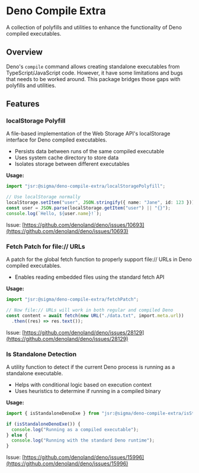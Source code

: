 # Deno Compile Extra

A collection of polyfills and utilities to enhance the functionality of Deno
compiled executables.

## Overview

Deno's `compile` command allows creating standalone executables from
TypeScript/JavaScript code. However, it have some limitations and bugs that
needs to be worked around. This package bridges those gaps with polyfills and
utilities.

## Features

### localStorage Polyfill

A file-based implementation of the Web Storage API's localStorage interface for
Deno compiled executables.

- Persists data between runs of the same compiled executable
- Uses system cache directory to store data
- Isolates storage between different executables

**Usage:**

```typescript
import "jsr:@sigma/deno-compile-extra/localStoragePolyfill";

// Use localStorage normally
localStorage.setItem("user", JSON.stringify({ name: "Jane", id: 123 }));
const user = JSON.parse(localStorage.getItem("user") || "{}");
console.log(`Hello, ${user.name}!`);
```

Issue:
[https://github.com/denoland/deno/issues/10693](https://github.com/denoland/deno/issues/10693)

### Fetch Patch for file:// URLs

A patch for the global fetch function to properly support file:// URLs in Deno
compiled executables.

- Enables reading embedded files using the standard fetch API

**Usage:**

```typescript
import "jsr:@sigma/deno-compile-extra/fetchPatch";

// Now file:// URLs will work in both regular and compiled Deno
const content = await fetch(new URL("./data.txt", import.meta.url))
  .then((res) => res.text());
```

Issue:
[https://github.com/denoland/deno/issues/28129](https://github.com/denoland/deno/issues/28129)

### Is Standalone Detection

A utility function to detect if the current Deno process is running as a
standalone executable.

- Helps with conditional logic based on execution context
- Uses heuristics to determine if running in a compiled binary

**Usage:**

```typescript
import { isStandaloneDenoExe } from "jsr:@sigma/deno-compile-extra/isStandalone";

if (isStandaloneDenoExe()) {
  console.log("Running as a compiled executable");
} else {
  console.log("Running with the standard Deno runtime");
}
```

Issue:
[https://github.com/denoland/deno/issues/15996](https://github.com/denoland/deno/issues/15996)
